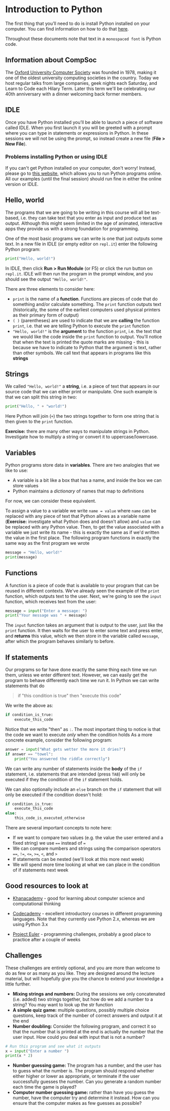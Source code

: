 # Introduction to Python

The first thing that you’ll need to do is install Python installed on your
computer. You can find information on how to do that [here][install].

[install]: https://github.com/oxcompsoc/learntocode/tree/master/session0

Throughout these documents note that text in a `monospaced font` is Python code.

## Information about CompSoc

The [Oxford University Computer Society][compsoc] was founded in 1978, making
it one of the oldest university computing societies in the country. Today we
host regular talks from large companies, geek nights each Saturday, and Learn
to Code each Hilary Term. Later this term we'll be celebrating our 40th
anniversary with a dinner welcoming back former members.

[compsoc]: https://ox.compsoc.net

## IDLE

Once you have Python installed you’ll be able to launch a piece of software
called IDLE. When you first launch it you will be greeted with a prompt where
you can type in statements or expressions in Python. In these sessions we will
not be using the prompt, so instead create a new file (**File > New File**).

### Problems installing Python or using IDLE

If you can't get Python installed on your computer, don't worry! Instead,
please go to [this website][replit], which allows you to run Python programs
online. All our examples (until the final session) should run fine in either
the online version or IDLE.

[replit]: http://repl.it/languages/python3

## Hello, world

The programs that we are going to be writing in this course will all be
text-based, i.e. they can take text that you enter as input and produce text as
output. Although this might seem limited in the age of animated, interactive
apps they provide us with a strong foundation for programming.

One of the most basic programs we can write is one that just outputs some text.
In a new file in IDLE (or empty editor on `repl.it`) enter the following Python
program:

```python
print("Hello, world!")
```

In IDLE, then click **Run > Run Module** (or F5) or click the run button on
`repl.it`. IDLE will then run the program in the prompt window, and you should
see the output `"Hello, world!"`.

There are three elements to consider here:

* `print` is the name of a **function**. Functions are pieces of code that do
  something and/or calculate something. The `print` function outputs text
  (historically, the some of the earliest computers used physical printers as
  their primary form of output)
* `( )` (parentheses) are used to indicate that we are **calling** the function
  `print`, i.e. that we are telling Python to execute the `print` function
* `"Hello, world!"` is the **argument** to the function `print`, i.e. the text
  that we would like the code inside the `print` function to output. You'll
  notice that when the text is printed the quote marks are missing -
  this is because we have to indicate to Python that the argument is text,
  rather than other symbols. We call text that appears in programs like this
  **strings**

## Strings

We called `"Hello, world!"` a **string**, i.e. a piece of text that appears in
our source code that we can either print or manipulate. One such example is
that we can split this string in two:

```python
print("Hello, " + "world!")
```

Here Python will join (`+`) the two strings together to form one string that is
then given to the `print` function.

**Exercise:** there are many other ways to manipulate strings in Python.
Investigate how to multiply a string or convert it to uppercase/lowercase.

## Variables

Python programs store data in **variables**. There are two analogies that we
like to use:

* A variable is a bit like a box that has a name, and inside the box we can
  store values
* Python maintains a *dictionary* of names that map to definitions

For now, we can consider these equivalent.

To assign a value to a variable we write `name = value` where `name` can be
replaced with any piece of text that Python allows as a variable name
(**Exercise:** investigate what Python does and doesn't allow) and `value` can
be replaced with any Python value. Then, to get the value associated with a
variable we just write its name - this is exactly the same as if we'd
written the value in the first place. The following program functions in exactly the same way as the first program we wrote

```python
message = "Hello, world!"
print(message)
```

## Functions

A function is a piece of code that is available to your program that can be
reused in different contexts. We've already seen the example of the `print`
function, which outputs text to the user. Next, we're going to see the `input`
function, which receives text from the user:

```python
message = input("Enter a message: ")
print("Your message was " + message)
```

The `input` function takes an argument that is output to the user, just like
the `print` function. It then waits for the user to enter some text and press
enter, and **returns** this value, which we then store in the variable called
`message`, after which the program behaves similarly to before.

## If statements

Our programs so far have done exactly the same thing each time we run them,
unless we enter different text. However, we can easily get the program to
behave differently each time we run it. In Python we can write statements that
do

> if "this condition is true" then "execute this code"

We write the above as:

```python
if condition_is_true:
    execute_this_code
```

Notice that we write "then" as `:`. The most important thing to notice is that
the code we want to execute *only* when the condition holds As a more concrete
example, consider the following program:

```python
answer = input("What gets wetter the more it dries?")
if answer == "towel":
    print("You answered the riddle correctly")
```

We can write any number of statements inside the **body** of the `if`
statement, i.e. statements that are intended (press `TAB`) will only be
executed if they the condition of the `if` statement holds.

We can also optionally include an `else` branch on the `if` statement that will only be executed if the condition doesn't hold:

```python
if condition_is_true:
    execute_this_code
else:
    this_code_is_executed_otherwise
```

There are several important concepts to note here:

 * If we want to compare two values (e.g. the value the user entered and a fixed
   string) we use `==` instead of `=`
 * We can compare numbers and strings using the comparison operators `==`, `!=`,
   `<=`, `>=`, `<`, and `>`
 * If statements can be nested (we'll look at this more next week)
 * We will spend more time looking at what we can place in the condition of if
   statements next week

## Good resources to look at

 * [Khanacademy][] - good for learning about computer science and computational
   thinking

 * [Codecademy][] - excellent introductory courses in different programming
   languages. Note that they currently use Python 2.x, whereas we are using
   Python 3.x

 * [Project Euler][euler] - programming challenges, probably a good place to
   practice after a couple of weeks

[khanacademy]: http://khanacademy.org
[codecademy]: http://codecademy.com
[euler]: http://projecteuler.net

## Challenges

These challenges are entirely optional, and you are more than welcome to do as
few or as many as you like. They are designed around the lecture material, but
will hopefully give you the chance to extend your knowledge a little further.

 * **Mixing strings and numbers:** During the sessions we only concatenated
   (i.e.  added) two strings together, but how do we add a number to a string?
   You may want to look up the str function
 * **A simple quiz game:** multiple questions, possibly multiple choice
   questions, keep track of the number of correct answers and output it at the
   end
 * **Number doubling:** Consider the following program, and correct it so that
   the number that is printed at the end is actually the number that the user
   input. How could you deal with input that is not a number?


```python
# Run this program and see what it outputs
x = input("Enter a number ")
print(x * 2)
```

 * **Number guessing game:** The program has a number, and the user has to guess
   what the number is. The program should respond whether either higher or lower
   as appropriate, or terminate if the user successfully guesses the number. Can
   you generate a random number each time the game is played?
 * **Computer number guessing game:** rather than have you guess the number,
   have the computer try and determine it instead. How can you ensure that the
   computer makes as few guesses as possible?
